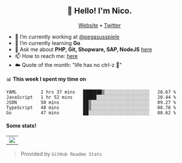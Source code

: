 <h2 align="center">👋 Hello! I'm Nico.</h2>
<p align="center">
  <a href="https://gruselhaus.com">Website</a> •
  <a href="https://twitter.com/NicoFinkernagel">Twitter</a>
</p>


- 🔭 I’m currently working at [@pegasusspiele](https://pegasus.de/en)
- 🌱 I’m currently learning **Go**
- 💬 Ask me about **PHP, Git, Shopware, SAP, NodeJS** [here](https://github.com/gruselhaus/gruselhaus/issues)
- 📫 How to reach me: [here](https://github.com/gruselhaus/gruselhaus/issues)
- ☁️ Quote of the month: "life has no ctrl-z 🌴"

📊 **This week I spent my time on**
<!--START_SECTION:waka-->
```text
YAML         2 hrs 37 mins   ███████▒░░░░░░░░░░░░░░░░░   28.67 % 
JavaScript   1 hr 52 mins    █████░░░░░░░░░░░░░░░░░░░░   20.44 % 
JSON         50 mins         ██▒░░░░░░░░░░░░░░░░░░░░░░   09.27 % 
TypeScript   48 mins         ██▒░░░░░░░░░░░░░░░░░░░░░░   08.78 % 
Go           47 mins         ██░░░░░░░░░░░░░░░░░░░░░░░   08.62 % 
```
<!--END_SECTION:waka-->

#### Some stats!

<table>
  <tr>
    <td align="center" style="padding=0;width=50%;">
      <img align="center" style="padding=0;" src="https://grs.quantumly.dev/api/?username=gruselhaus&show_icons=true&title_color=4F8CC9&text_color=9f9f9f&bg_color=00000000&hide_border=true&icon_color=4F8CC9&hide_title=true&count_private=true" />
  </tr>
</table>

> Provided by `GitHub Readme Stats`
